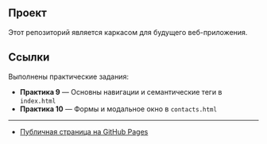 
## Проект

Этот репозиторий является каркасом для будущего веб-приложения.

## Ссылки

Выполнены практические задания:

- **Практика 9** — Основны навигации и семантические теги в `index.html`
- **Практика 10** — Формы и модальное окно в `contacts.html`

---

- [Публичная страница на GitHub Pages](https://lilyaka1.github.io/fb_pr9/)
